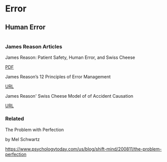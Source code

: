 # Error

## Human Error

![]()

### James Reason Articles

James Reason: Patient Safety, Human Error, and Swiss Cheese

[PDF](Images/James_Reason_Patient_Safety_Human%20Error_and_Swiss_Cheese.pdf)

James Reason’s 12 Principles of Error Management

[URL](http://aerossurance.com/helicopters/james-reasons-12-principles-error-management/)

James Reason' Swiss Cheese Model of of Accident Causation

[URL](https://skybrary.aero/articles/james-reason-hf-model)

### Related

The Problem with Perfection

by Mel Schwartz

https://www.psychologytoday.com/us/blog/shift-mind/200811/the-problem-perfection
